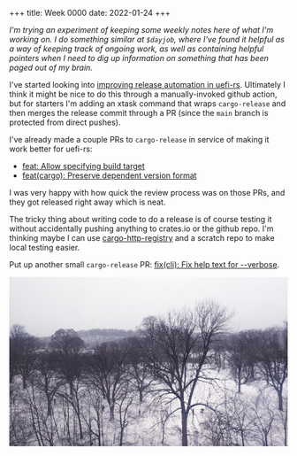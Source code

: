+++
title: Week 0000
date: 2022-01-24
+++

_I'm trying an experiment of keeping some weekly notes here of what I'm
working on. I do something similar at `$dayjob`, where I've found it
helpful as a way of keeping track of ongoing work, as well as containing
helpful pointers when I need to dig up information on something that has
been paged out of my brain._

I've started looking into [improving release automation in
uefi-rs](https://github.com/rust-osdev/uefi-rs/issues/325). Ultimately I
think it might be nice to do this through a manually-invoked github
action, but for starters I'm adding an xtask command that wraps
`cargo-release` and then merges the release commit through a PR (since
the `main` branch is protected from direct pushes).

I've already made a couple PRs to `cargo-release` in service of making
it work better for uefi-rs:
* [feat: Allow specifying build target](https://github.com/crate-ci/cargo-release/pull/396)
* [feat(cargo): Preserve dependent version
format](https://github.com/crate-ci/cargo-release/pull/397) 

I was very happy with how quick the review process was on those PRs, and
they got released right away which is neat.

The tricky thing about writing code to do a release is of course testing
it without accidentally pushing anything to crates.io or the github
repo. I'm thinking maybe I can use
[cargo-http-registry](https://crates.io/crates/cargo-http-registry) and
a scratch repo to make local testing easier.

Put up another small `cargo-release` PR:
[fix(cli): Fix help text for --verbose](https://github.com/crate-ci/cargo-release/pull/402).

<a href="images-2022-01-29-snow.jpg"><img class="photo" src="images-2022-01-29-snow-thumb.jpg" title="Photo of snow-covered Prospect Park in Brooklyn"></img></a>
